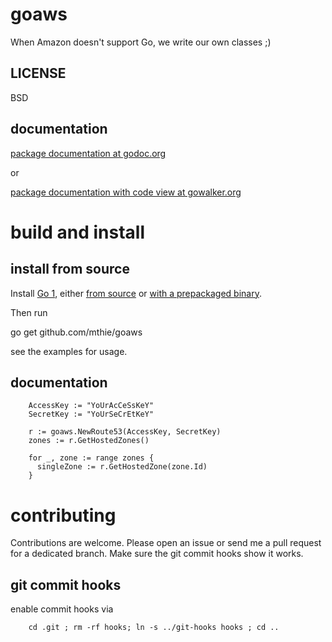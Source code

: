 goaws
=====

When Amazon doesn't support Go, we write our own classes ;)

LICENSE
-------
BSD

documentation
-------------
[package documentation at godoc.org](http://godoc.org/github.com/mthie/goaws)

or

[package documentation with code view at gowalker.org](http://gowalker.org/github.com/mthie/goaws)

build and install
=================

install from source
-------------------

Install [Go 1][3], either [from source][4] or [with a prepackaged binary][5].

Then run

go get github.com/mthie/goaws

see the examples for usage.

[3]: http://golang.org
[4]: http://golang.org/doc/install/source
[5]: http://golang.org/doc/install

documentation
-------------
        AccessKey := "YoUrAcCeSsKeY"
        SecretKey := "YoUrSeCrEtKeY"

        r := goaws.NewRoute53(AccessKey, SecretKey)
        zones := r.GetHostedZones()

        for _, zone := range zones {
          singleZone := r.GetHostedZone(zone.Id)
        }

contributing
============

Contributions are welcome. Please open an issue or send me a pull request for a dedicated branch.
Make sure the git commit hooks show it works.

git commit hooks
-----------------------
enable commit hooks via

        cd .git ; rm -rf hooks; ln -s ../git-hooks hooks ; cd ..

